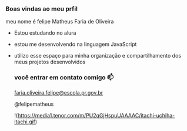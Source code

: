 ### Boas vindas ao meu prfil

meu nome é felipe Matheus Faria de Oliveira

- Estou estudando no alura
- estou me desenvolvendo na linguagem JavaScript
- utilizo esse espaço para minha organização e compartilhamento dos meus projetos desenvolvidos

  ### você entrar em contato comigo 📫

  faria.oliveira.felipe@escola.pr.gov.br

  @felipematheus

  !(https://media1.tenor.com/m/PU2qGjHspuUAAAAC/itachi-uchiha-itachi.gif)
  
